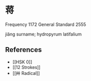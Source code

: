 # 蒋
Frequency 1172
General Standard 2555

jiǎng
surname; hydropyrum latifalium

## References
- [[HSK 0]]
- [[12 Strokes]]
- [[艸 Radical]]